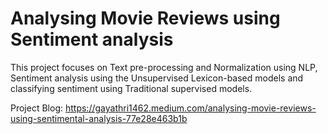 # Analysing Movie Reviews using Sentiment analysis
This project focuses on Text pre-processing and Normalization using NLP, Sentiment analysis using the Unsupervised Lexicon-based models and classifying sentiment using Traditional supervised models. 

Project Blog: https://gayathri1462.medium.com/analysing-movie-reviews-using-sentimental-analysis-77e28e463b1b
